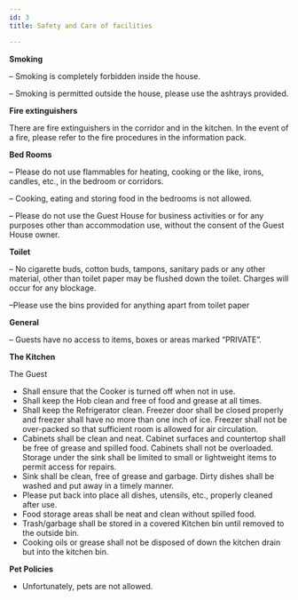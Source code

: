 ```yaml
---
id: 3
title: Safety and Care of facilities

---
```

**Smoking**

– Smoking is completely forbidden inside the house.

– Smoking is permitted outside the house, please use the ashtrays provided.

**Fire extinguishers**

There are fire extinguishers in the corridor and in the kitchen. In the event of a fire, please refer to the fire procedures in the information pack.

**Bed Rooms**

– Please do not use flammables for heating, cooking or the like, irons, candles, etc., in the bedroom or corridors.

– Cooking, eating and storing food in the bedrooms is not allowed.

– Please do not use the Guest House for business activities or for any purposes other than accommodation use, without the consent of the Guest House owner.

**Toilet**

– No cigarette buds, cotton buds, tampons, sanitary pads or any other material, other than toilet paper may be flushed down the toilet. Charges will occur for any blockage.

–Please use the bins provided for anything apart from toilet paper

**General**

– Guests have no access to items, boxes or areas marked “PRIVATE”.

**The Kitchen**

The Guest

* Shall ensure that the Cooker is turned off when not in use.
* Shall keep the Hob clean and free of food and grease at all times.
* Shall keep the Refrigerator clean. Freezer door shall be closed properly and freezer shall have no more than one inch of ice. Freezer shall not be over-packed so that sufficient room is allowed for air circulation.
* Cabinets shall be clean and neat. Cabinet surfaces and countertop shall be free of grease and spilled food. Cabinets shall not be overloaded. Storage under the sink shall be limited to small or lightweight items to permit access for repairs.
* Sink shall be clean, free of grease and garbage. Dirty dishes shall be washed and put away in a timely manner.
* Please put back into place all dishes, utensils, etc., properly cleaned after use.
* Food storage areas shall be neat and clean without spilled food.
* Trash/garbage shall be stored in a covered Kitchen bin until removed to the outside bin.
* Cooking oils or grease shall not be disposed of down the kitchen drain but into the kitchen bin.

**Pet Policies**

* Unfortunately, pets are not allowed.